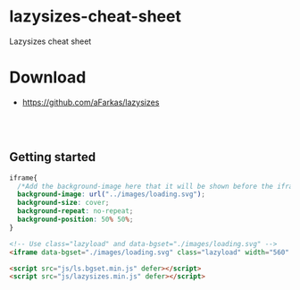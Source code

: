 # lazysizes-cheat-sheet
Lazysizes cheat sheet


# Download
- https://github.com/aFarkas/lazysizes

<br><br>

## Getting started
```css
iframe{
  /*Add the background-image here that it will be shown before the iframe is loaded*/
  background-image: url("../images/loading.svg");
  background-size: cover;
  background-repeat: no-repeat;
  background-position: 50% 50%;
}
```

```html
<!-- Use class="lazyload" and data-bgset="./images/loading.svg" -->
<iframe data-bgset="./images/loading.svg" class="lazyload" width="560" height="315" src="https://www.youtube.com/embed/X0usZecLFo4" title="YouTube video player" frameborder="0" allow="accelerometer; autoplay; clipboard-write; encrypted-media; gyroscope; picture-in-picture" allowfullscreen></iframe>

<script src="js/ls.bgset.min.js" defer></script>
<script src="js/lazysizes.min.js" defer></script>
```
